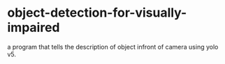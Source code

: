 # object-detection-for-visually-impaired
a program that tells the description of object infront of camera using yolo v5.
